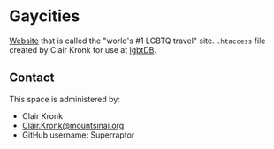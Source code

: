 # Gaycities

[Website](https://gaycities.com/) that is called the "world's #1 LGBTQ travel" site. `.htaccess` file created by Clair Kronk for use at [lgbtDB](https://lgbtdb.wikibase.cloud/wiki/Property:P813).

## Contact
This space is administered by:
* Clair Kronk
* Clair.Kronk@mountsinai.org
* GitHub username: Superraptor
